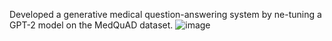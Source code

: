  Developed a generative medical question-answering system by ne-tuning a GPT-2 model on the MedQuAD dataset.
 ![image](https://github.com/user-attachments/assets/4d35db72-c0d3-45e1-a144-48ee0cf25a42)
